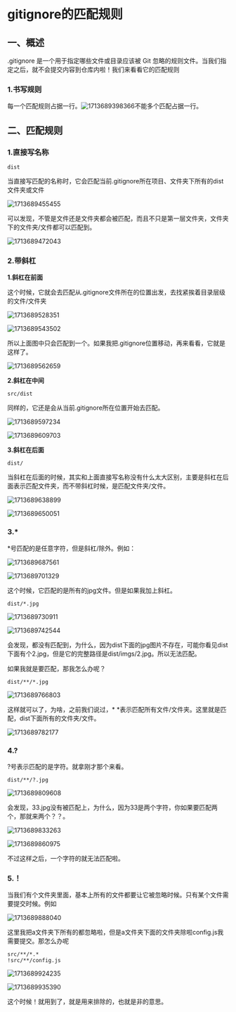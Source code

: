 # gitignore的匹配规则

## 一、概述

.gitignore 是一个用于指定哪些文件或目录应该被 Git 忽略的规则文件。当我们指定之后，就不会提交内容到仓库内啦！我们来看看它的匹配规则

### 1.书写规则

每一个匹配规则占据一行。![1713689398366](C:\Users\Administrator\AppData\Roaming\Typora\typora-user-images\1713689398366.png)不能多个匹配占据一行。

## 二、匹配规则

### 1.直接写名称

```
dist
```

当直接写匹配的名称时，它会匹配当前.gitignore所在项目、文件夹下所有的dist文件夹或文件

![1713689455455](C:\Users\Administrator\AppData\Roaming\Typora\typora-user-images\1713689455455.png)

可以发现，不管是文件还是文件夹都会被匹配，而且不只是第一层文件夹，文件夹下的文件夹/文件都可以匹配到。

![1713689472043](C:\Users\Administrator\AppData\Roaming\Typora\typora-user-images\1713689472043.png)

### 2.带斜杠

**1.斜杠在前面**

这个时候，它就会去匹配从.gitignore文件所在的位置出发，去找紧挨着目录层级的文件/文件夹

![1713689528351](C:\Users\Administrator\AppData\Roaming\Typora\typora-user-images\1713689528351.png)

![1713689543502](C:\Users\Administrator\AppData\Roaming\Typora\typora-user-images\1713689543502.png)

所以上面图中只会匹配到一个。如果我把.gitignore位置移动，再来看看，它就是这样了。

![1713689562659](C:\Users\Administrator\AppData\Roaming\Typora\typora-user-images\1713689562659.png)

**2.斜杠在中间**

```
src/dist
```

同样的，它还是会从当前.gitignore所在位置开始去匹配。

![1713689597234](C:\Users\Administrator\AppData\Roaming\Typora\typora-user-images\1713689597234.png)

![1713689609703](C:\Users\Administrator\AppData\Roaming\Typora\typora-user-images\1713689609703.png)

**3.斜杠在后面**

```
dist/
```

当斜杠在后面的时候，其实和上面直接写名称没有什么太大区别，主要是斜杠在后面表示匹配文件夹，而不带斜杠时候，是匹配文件夹/文件。

![1713689638899](C:\Users\Administrator\AppData\Roaming\Typora\typora-user-images\1713689638899.png)

![1713689650051](C:\Users\Administrator\AppData\Roaming\Typora\typora-user-images\1713689650051.png)

### 3.*

*号匹配的是任意字符，但是斜杠/除外。例如：

![1713689687561](C:\Users\Administrator\AppData\Roaming\Typora\typora-user-images\1713689687561.png)

![1713689701329](C:\Users\Administrator\AppData\Roaming\Typora\typora-user-images\1713689701329.png)

这个时候，它匹配的是所有的jpg文件。但是如果我加上斜杠。

```
dist/*.jpg
```

![1713689730911](C:\Users\Administrator\AppData\Roaming\Typora\typora-user-images\1713689730911.png)

![1713689742544](C:\Users\Administrator\AppData\Roaming\Typora\typora-user-images\1713689742544.png)

会发现，都没有匹配到，为什么，因为dist下面的jpg图片不存在，可能你看见dist下面有个2.jpg，但是它的完整路径是dist/imgs/2.jpg。所以无法匹配。

如果我就是要匹配，那我怎么办呢？

```
dist/**/*.jpg
```

![1713689766803](C:\Users\Administrator\AppData\Roaming\Typora\typora-user-images\1713689766803.png)

这样就可以了，为啥，之前我们说过，* *表示匹配所有文件/文件夹。这里就是匹配，dist下面所有的文件夹/文件。

![1713689782177](C:\Users\Administrator\AppData\Roaming\Typora\typora-user-images\1713689782177.png)

### 4.?

?号表示匹配的是字符。就拿刚才那个来看。

```
dist/**/?.jpg
```

![1713689809608](C:\Users\Administrator\AppData\Roaming\Typora\typora-user-images\1713689809608.png)

会发现，33.jpg没有被匹配上，为什么，因为33是两个字符，你如果要匹配两个，那就来两个？？。

![1713689833263](C:\Users\Administrator\AppData\Roaming\Typora\typora-user-images\1713689833263.png)

![1713689860975](C:\Users\Administrator\AppData\Roaming\Typora\typora-user-images\1713689860975.png)

不过这样之后，一个字符的就无法匹配啦。

### 5.！

当我们有个文件夹里面，基本上所有的文件都要让它被忽略时候。只有某个文件需要提交时候。例如

![1713689888040](C:\Users\Administrator\AppData\Roaming\Typora\typora-user-images\1713689888040.png)

这里我把a文件夹下所有的都忽略啦，但是a文件夹下面的文件夹除啦config.js我需要提交。那怎么办呢

```
src/**/*.*
!src/**/config.js
```

![1713689924235](C:\Users\Administrator\AppData\Roaming\Typora\typora-user-images\1713689924235.png)

![1713689935390](C:\Users\Administrator\AppData\Roaming\Typora\typora-user-images\1713689935390.png)

这个时候！就用到了，就是用来排除的，也就是非的意思。